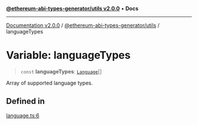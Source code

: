 [**@ethereum-abi-types-generator/utils v2.0.0**](../README.md) • **Docs**

***

[Documentation v2.0.0](../../../packages.md) / [@ethereum-abi-types-generator/utils](../README.md) / languageTypes

# Variable: languageTypes

> `const` **languageTypes**: [`Language`](../../types/type-aliases/Language.md)[]

Array of supported language types.

## Defined in

[language.ts:6](https://github.com/niZmosis/ethereum-abi-types-generator/blob/51c0ac8a6ea35330201860f8469daa0efc6ae8f2/packages/utils/src/language.ts#L6)
